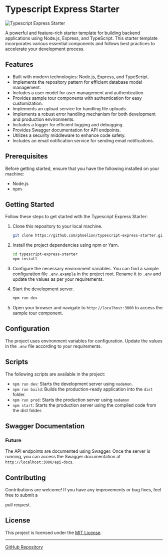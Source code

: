 # Typescript Express Starter

![Typescript Express Starter](https://your-image-url.png)

A powerful and feature-rich starter template for building backend applications using Node.js, Express, and TypeScript. This starter template incorporates various essential components and follows best practices to accelerate your development process.

## Features

- Built with modern technologies: Node.js, Express, and TypeScript.
- Implements the repository pattern for efficient database model management.
- Includes a user model for user management and authentication.
- Provides sample tour components with authentication for easy customization.
- Implements an upload service for handling file uploads.
- Implements a robust error handling mechanism for both development and production environments.
- Includes a logger for efficient logging and debugging.
- Provides Swagger documentation for API endpoints.
- Utilizes a security middleware to enhance code safety.
- Includes an email notification service for sending email notifications.

## Prerequisites

Before getting started, ensure that you have the following installed on your machine:

- Node.js
- npm

## Getting Started

Follow these steps to get started with the Typescript Express Starter:

1. Clone this repository to your local machine.

   ```bash
   git clone https://github.com/phoelion/typescript-express-starter.git
   ```

2. Install the project dependencies using npm or Yarn.

   ```bash
   cd typescript-express-starter
   npm install
   ```

3. Configure the necessary environment variables. You can find a sample configuration file `.env.example` in the project root. Rename it to `.env` and update the values as per your requirements.

4. Start the development server.

   ```bash
   npm run dev
   ```

5. Open your browser and navigate to `http://localhost:3000` to access the sample tour component.

## Configuration

The project uses environment variables for configuration. Update the values in the `.env` file according to your requirements.

## Scripts

The following scripts are available in the project:

- `npm run dev`: Starts the development server using `nodemon`.
- `npm run build`: Builds the production-ready application into the `dist` folder.
- `npm run prod`: Starts the production server using `nodemon`
- `npm start`: Starts the production server using the compiled code from the dist folder.

## Swagger Documentation

### Future

The API endpoints are documented using Swagger. Once the server is running, you can access the Swagger documentation at `http://localhost:3000/api-docs`.

## Contributing

Contributions are welcome! If you have any improvements or bug fixes, feel free to submit a

pull request.

## License

This project is licensed under the [MIT License](https://opensource.org/licenses/MIT).

---

[GitHub Repository](https://github.com/phoelion/typescript-express-starter)
